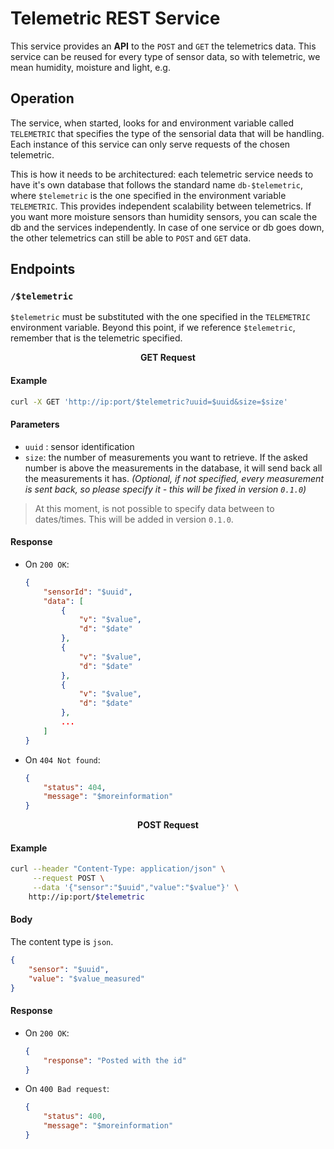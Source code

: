# Telemetric REST Service

This service provides an __API__ to the `POST` and `GET` the telemetrics data. This service can be reused for every type of sensor data, so with telemetric, we mean humidity, moisture and light, e.g.

## Operation

The service, when started, looks for and environment variable called `TELEMETRIC` that specifies the type of the sensorial data that will be handling. Each instance of this service can only serve requests of the chosen telemetric.

This is how it needs to be architectured: each telemetric service needs to have it's own database that follows the standard name `db-$telemetric`, where `$telemetric` is the one specified in the environment variable `TELEMETRIC`. This provides independent scalability between telemetrics. If you want more moisture sensors than humidity sensors, you can scale the db and the services independently. In case of one service or db goes down, the other telemetrics can still be able to `POST` and `GET` data.  

## Endpoints

### `/$telemetric` 

`$telemetric` must be substituted with the one specified in the `TELEMETRIC` environment variable. Beyond this point, if we reference `$telemetric`, remember that is the telemetric specified.  

<p align="center"><b>GET Request</b></p>

#### Example

```bash
curl -X GET 'http://ip:port/$telemetric?uuid=$uuid&size=$size'
```

#### Parameters

- `uuid` : sensor identification
- `size`: the number of measurements you want to retrieve. If the asked number is above the measurements in the database, it will send back all the measurements it has. _(Optional, if not specified, every measurement is sent back, so please specify it - this will be fixed in version `0.1.0`)_

> At this moment, is not possible to specify data between to dates/times. This will be added in version `0.1.0`.


#### Response

- On `200 OK`:

    ```json
    {
        "sensorId": "$uuid",
        "data": [
            {
                "v": "$value",
                "d": "$date"
            },
            {
                "v": "$value",
                "d": "$date"
            },
            {
                "v": "$value",
                "d": "$date"
            },
            ...
        ]
    }
    ```

- On `404 Not found`:

    ```json
    {
        "status": 404,
        "message": "$moreinformation"
    }
    ```


<p align="center"><b>POST Request</b></p>

#### Example

```bash
curl --header "Content-Type: application/json" \
     --request POST \
     --data '{"sensor":"$uuid","value":"$value"}' \
    http://ip:port/$telemetric
```

#### Body

The content type is `json`.

```json
{
    "sensor": "$uuid",
    "value": "$value_measured"
}
```

#### Response

- On `200 OK`:

    ```json
    {
        "response": "Posted with the id"
    }
    ```

- On `400 Bad request`:

    ```json
    {
        "status": 400,
        "message": "$moreinformation"
    }
    ```